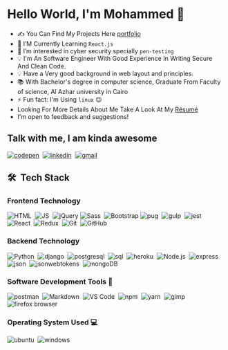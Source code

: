# Hello World, I'm Mohammed  👋

- ✍️ You Can Find My Projects Here [portfolio]
- 🌱 I’M Currently Learning `React.js`
- 👀 I’m interested in cyber security specially `pen-testing`
- 💡 I'm An Software Engineer With Good Experience In Writing Secure And Clean Code.
- 💡 Have a Very good background in web layout and principles.
- 📚 With Bachelor's degree in computer science, Graduate From Faculty of science, Al Azhar university in Cairo
- ⚡ Fun fact: I'm Using `linux` 😉
- Looking For More Details About Me Take A Look At My [Résumé]([Mohammed-Taysser-Lotfy.pdf](https://drive.google.com/file/d/1p6dy_uU1lv6ymVqFgHs03m8aDopRvDHQ/view?usp=sharing))
- I'm open to feedback and suggestions!

## Talk with me, I am kinda awesome

[![codepen](https://img.shields.io/badge/-Codepen-05122A?style=flat&logo=codepen)][codepen]&nbsp;
[![linkedin](https://img.shields.io/badge/-Linkedin-05122A?style=flat&logo=linkedin)][linkedin]&nbsp;
[![gmail](https://img.shields.io/badge/-Gmail-05122A?style=flat&logo=gmail)][gmail]

[linkedin]: https://linkedin.com/in/mohammed-taysser
[portfolio]: https://mohammed-taysser.github.io/portfolio/
[telegram]: t.me/mohammedTaysser
[codepen]: https://codepen.io/mohmmedtaysser/
[gmail]: mohamedtaysser983@gmail.com

## 🛠 &nbsp;Tech Stack

### Frontend Technology

![HTML](https://img.shields.io/badge/-HTML-05122A?style=flat&logo=HTML5)&nbsp;
![JS](https://img.shields.io/badge/-JavaScript-05122A?style=flat&logo=javascript)&nbsp;
![jQuery](https://img.shields.io/badge/-jQuery-05122A?style=flat&logo=jQuery)
![Sass](https://img.shields.io/badge/-Sass-05122A?style=flat&logo=Sass)&nbsp;
![Bootstrap](https://img.shields.io/badge/-Bootstrap-05122A?style=flat&logo=bootstrap&logoColor=63D7)
![pug](https://img.shields.io/badge/-Pug%20Js-05122A?style=flat&logo=pug)&nbsp;
![gulp](https://img.shields.io/badge/-Gulp-05122A?style=flat&logo=GULP)&nbsp;
![jest](https://img.shields.io/badge/-Jest-05122A?style=flat&logo=JEST)&nbsp;
![React](https://img.shields.io/badge/-React%20Js-05122A?style=flat&logo=react)&nbsp;
![Redux](https://img.shields.io/badge/-Redux-05122A?style=flat&logo=Redux)&nbsp;
![Git](https://img.shields.io/badge/-Git-05122A?style=flat&logo=git)&nbsp;
![GitHub](https://img.shields.io/badge/-GitHub-05122A?style=flat&logo=github)&nbsp;

### Backend Technology

![Python](https://img.shields.io/badge/-Python-05122A?style=flat&logo=python)&nbsp;
![django](https://img.shields.io/badge/-Django-05122A?style=flat&logo=Django)&nbsp;
![postgresql](https://img.shields.io/badge/-Postgresql-05122A?style=flat&logo=postgresql)&nbsp;
![sql](https://img.shields.io/badge/-MySql-05122A?style=flat&logo=mysql)&nbsp;
![heroku](https://img.shields.io/badge/-Heroku-05122A?style=flat&logo=heroku)&nbsp;
![Node.js](https://img.shields.io/badge/-Node.js-05122A?style=flat&logo=node.js)&nbsp;
![express](https://img.shields.io/badge/-Express-05122A?style=flat&logo=express)&nbsp;
![json](https://img.shields.io/badge/-Json-05122A?style=flat&logo=json)&nbsp;
![jsonwebtokens](https://img.shields.io/badge/-Jsonwebtokens-05122A?style=flat&logo=jsonwebtokens)&nbsp;
![mongoDB](https://img.shields.io/badge/-MongoDB-05122A?style=flat&logo=mongoDB)&nbsp;

### Software Development Tools 🧰

![postman](https://img.shields.io/badge/-Postman-05122A?style=flat&logo=postman)&nbsp;
![Markdown](https://img.shields.io/badge/-Markdown-05122A?style=flat&logo=Markdown)&nbsp;
![VS Code](https://img.shields.io/badge/-Vscode-05122A?style=flat&logo=visual-studio-code)&nbsp;
![npm](https://img.shields.io/badge/-Npm-05122A?style=flat&logo=npm)&nbsp;
![yarn](https://img.shields.io/badge/-Yarn-05122A?style=flat&logo=yarn)&nbsp;
![gimp](https://img.shields.io/badge/-Gimp-05122A?style=flat&logo=gimp)&nbsp;
![firefox browser](https://img.shields.io/badge/-Firefox-05122A?style=flat&logo=firefoxbrowser)&nbsp;

### Operating System Used 💻

![ubuntu](https://img.shields.io/badge/-Ubuntu-05122A?style=flat&logo=ubuntu)&nbsp;
![windows](https://img.shields.io/badge/-windows-05122A?style=flat&logo=windows)
